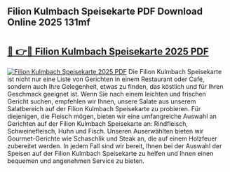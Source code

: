 ## Filion Kulmbach Speisekarte PDF Download Online 2025 131mf

# <h2><a href="http://gc9l415.nevu.top/?p=Filion+Kulmbach+Speisekarte">🔗 👉🔴 Filion Kulmbach Speisekarte 2025 PDF</a></h2>

[![Filion Kulmbach Speisekarte 2025 PDF](https://i.imgur.com/dBaPXMq.png)](http://gc9l415.nevu.top/?p=Filion+Kulmbach+Speisekarte)
Die Filion Kulmbach Speisekarte ist nicht nur eine Liste von Gerichten in einem Restaurant oder Café, sondern auch Ihre Gelegenheit, etwas zu finden, das köstlich und für Ihren Geschmack geeignet ist. Wenn Sie nach einem leichten und frischen Gericht suchen, empfehlen wir Ihnen, unsere Salate aus unserem Salatbereich auf der Filion Kulmbach Speisekarte zu probieren. Für diejenigen, die Fleisch mögen, bieten wir eine umfangreiche Auswahl an Gerichten auf der Filion Kulmbach Speisekarte an: Rindfleisch, Schweinefleisch, Huhn und Fisch. Unseren Auserwählten bieten wir Gourmet-Gerichte wie Schaschlik und Steak an, die auf einem Holzfeuer zubereitet werden. In jedem Fall sind wir bereit, Ihnen bei der Auswahl der Speisen auf der Filion Kulmbach Speisekarte zu helfen und Ihnen einen bequemen und angenehmen Service zu bieten.

